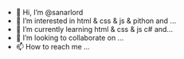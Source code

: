 - 👋 Hi, I’m @sanarlord
- 👀 I’m interested in html & css & js & pithon and ...
- 🌱 I’m currently learning html & css & js c# and...
- 💞️ I’m looking to collaborate on ...
- 📫 How to reach me ...

<!---
sanarlord/sanarlord is a ✨ special ✨ repository because its `README.md` (this file) appears on your GitHub profile.
You can click the Preview link to take a look at your changes.
--->
